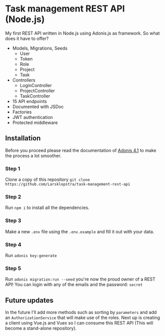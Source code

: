 # Task management REST API (Node.js)

My first REST API written in Node.js using Adonis.js as framework. So what does it have to offer?

- Models, Migrations, Seeds
  - User
  - Token
  - Role
  - Project
  - Task
- Controllers
  - LoginController
  - ProjectController
  - TaskController
- 15 API endpoints
- Documented with JSDoc
- Factories
- JWT authentication
- Protected middleware

## Installation

Before you proceed please read the documentation of [Adonis 4.1](https://adonisjs.com/docs/4.1/about)
to make the process a lot smoother.

### Step 1

Clone a copy of this repository `git clone https://github.com/Larsklopstra/task-management-rest-api`

### Step 2

Run `npm i` to install all the dependencies.

### Step 3

Make a new `.env` file using the `.env.example` and fill it out with your data.

### Step 4

Run `adonis key:generate`

### Step 5

Run `adonis migration:run --seed` you're now the proud owner of a REST API! You can login with any of the emails and the password: `secret`

## Future updates

In the future I'll add more methods such as sorting by `parameters` and add an `AuthorizationService` that will make use of the roles. Next up is creating a client using Vue.js and Vuex so I can consume this REST API (This will become a stand-alone repository).
